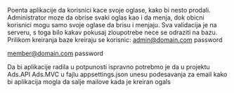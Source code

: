 Poenta aplikacije da korisnici kace svoje oglase, kako bi nesto prodali.
Administrator moze da obrise svaki oglas kao i da menja, dok obicni korisnici mogu samo svoje oglase da brisu i menjaju.
Sva validacija je na serveru, s toga bilo kakav pokusaj zloupotrebe nece se odraziti na bazu.
Prilikom kreiranja baze kreiraju se korisnic:
admin@domain.com
password

member@domain.com
password

Da bi aplikacije radila u potpunosti ispravno potrebmo je da u projektu Ads.API Ads.MVC u fajlu appsettings.json unesu podesavanja za email
kako bi aplikacija mogla da salje mailove kada je kreiran ogals
